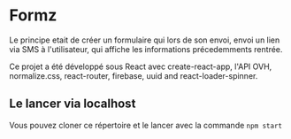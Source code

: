 # Formz
Le principe etait de créer un formulaire qui lors de son envoi, envoi un lien via SMS à l'utilisateur, qui affiche les informations précedemments rentrée.

Ce projet a été développé sous React avec create-react-app, l'API OVH, normalize.css, react-router, firebase, uuid and react-loader-spinner.

## Le lancer via localhost
Vous pouvez cloner ce répertoire et le lancer avec la commande ``` npm start ```
